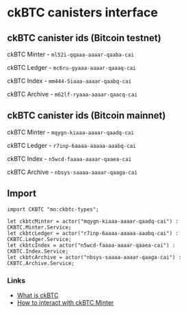 # ckBTC canisters interface


## ckBTC canister ids (Bitcoin testnet)

ckBTC Minter - `ml52i-qqaaa-aaaar-qaaba-cai`

ckBTC Ledger - `mc6ru-gyaaa-aaaar-qaaaq-cai`

ckBTC Index - `mm444-5iaaa-aaaar-qaabq-cai`

ckBTC Archive - `m62lf-ryaaa-aaaar-qaacq-cai`


## ckBTC canister ids (Bitcoin mainnet)

ckBTC Minter - `mqygn-kiaaa-aaaar-qaadq-cai`

ckBTC Ledger - `r7inp-6aaaa-aaaaa-aaabq-cai`

ckBTC Index - `n5wcd-faaaa-aaaar-qaaea-cai`

ckBTC Archive - `nbsys-saaaa-aaaar-qaaga-cai`


## Import

```motoko
import CKBTC "mo:ckbtc-types";

let ckbtcMinter = actor("mqygn-kiaaa-aaaar-qaadq-cai") : CKBTC.Minter.Service;
let ckbtcLedger = actor("r7inp-6aaaa-aaaaa-aaabq-cai") : CKBTC.Ledger.Service;
let ckbtcIndex = actor("n5wcd-faaaa-aaaar-qaaea-cai") : CKBTC.Index.Service;
let ckbtcArchive = actor("nbsys-saaaa-aaaar-qaaga-cai") : CKBTC.Archive.Service;
```

### Links
- [What is ckBTC](https://internetcomputer.org/ckbtc/)
- [How to interact with ckBTC Minter](https://github.com/dfinity/ic/tree/master/rs/bitcoin/ckbtc/minter)